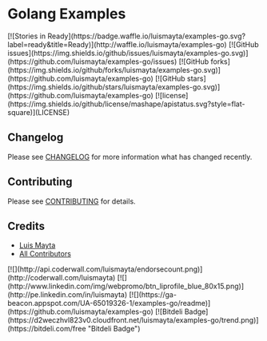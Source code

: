# Golang Examples

<span class="badges">
[![Stories in Ready](https://badge.waffle.io/luismayta/examples-go.svg?label=ready&title=Ready)](http://waffle.io/luismayta/examples-go)
[![GitHub issues](https://img.shields.io/github/issues/luismayta/examples-go.svg)](https://github.com/luismayta/examples-go/issues)
[![GitHub forks](https://img.shields.io/github/forks/luismayta/examples-go.svg)](https://github.com/luismayta/examples-go)
[![GitHub stars](https://img.shields.io/github/stars/luismayta/examples-go.svg)](https://github.com/luismayta/examples-go)
[![license](https://img.shields.io/github/license/mashape/apistatus.svg?style=flat-square)](LICENSE)
</span>

## Changelog

Please see [CHANGELOG](CHANGELOG.md) for more information what has changed recently.

## Contributing

Please see [CONTRIBUTING](CONTRIBUTING.md) for details.

## Credits

- [Luis Mayta][link-author]
- [All Contributors][link-contributors]

<span class="badges">
[![](http://api.coderwall.com/luismayta/endorsecount.png)](http://coderwall.com/luismayta)
[![](http://www.linkedin.com/img/webpromo/btn_liprofile_blue_80x15.png)](http://pe.linkedin.com/in/luismayta)
[![](https://ga-beacon.appspot.com/UA-65019326-1/examples-go/readme)](https://github.com/luismayta/examples-go)
[![Bitdeli Badge](https://d2weczhvl823v0.cloudfront.net/luismayta/examples-go/trend.png)](https://bitdeli.com/free "Bitdeli Badge")
</span>


<!-- Other -->

[link-author]: https://github.com/luismayta
[link-contributors]: AUTHORS